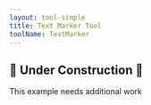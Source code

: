 ```yaml
---
layout: tool-simple
title: Text Marker Tool
toolName: TextMarker
---
```


<h2 class="title is-2">🚧 Under Construction 🚧</h2>

This example needs additional work
